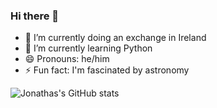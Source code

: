 ### Hi there 👋

- 🔭 I’m currently doing an exchange in Ireland
- 🐍 I’m currently learning Python
- 😄 Pronouns: he/him
- ⚡ Fun fact: I'm fascinated by astronomy

![Jonathas's GitHub stats](https://github-readme-stats.vercel.app/api?username=masterdonte&show_icons=true&theme=radical)

<!--
**masterdonte/masterdonte** is a ✨ _special_ ✨ repository because its `README.md` (this file) appears on your GitHub profile.

Here are some ideas to get you started:

- 🔭 I’m currently doing an exchange in Ireland
- 🌱 I’m currently learning Python
- 👯 I’m looking to collaborate on ...
- 🤔 I’m looking for help with ...
- 💬 Ask me about ...
- 📫 How to reach me: ...
- 😄 Pronouns: he/him
- ⚡ Fun fact: I'm fascinated by astronomy
-->
